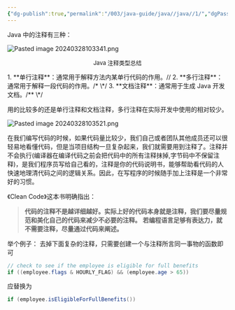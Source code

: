 ```yaml
---
{"dg-publish":true,"permalink":"/003/java-guide/java//java//1/","dgPassFrontmatter":true,"created":"2024-03-28T10:32:35.157+08:00","updated":"2024-06-01T10:46:48.386+08:00"}
---
```


Java 中的注释有三种：

![Pasted image 20240328103341.png](/img/user/$/$Sys999%20Attachment/Pasted%20image%2020240328103341.png)
<p style="text-align:center; font-size:small;">Java 注释类型总结</p>
1. **单行注释**：通常用于解释方法内某单行代码的作用。//
2. **多行注释**：通常用于解释一段代码的作用。/*  \*/
3. **文档注释**：通常用于生成 Java 开发文档。/** \*/

用的比较多的还是单行注释和文档注释，多行注释在实际开发中使用的相对较少。

![Pasted image 20240328103521.png](/img/user/$/$Sys999%20Attachment/Pasted%20image%2020240328103521.png)

在我们编写代码的时候，如果代码量比较少，我们自己或者团队其他成员还可以很轻易地看懂代码，但是当项目结构一旦复杂起来，我们就需要用到注释了。注释并不会执行(编译器在编译代码之前会把代码中的所有注释抹掉,字节码中不保留注释)，是我们程序员写给自己看的，注释是你的代码说明书，能够帮助看代码的人快速地理清代码之间的逻辑关系。因此，在写程序的时候随手加上注释是一个非常好的习惯。

《Clean Code》这本书明确指出：

>**代码的注释不是越详细越好。实际上好的代码本身就是注释，我们要尽量规范和美化自己的代码来减少不必要的注释。**
>**若编程语言足够有表达力，就不需要注释，尽量通过代码来阐述。**

举个例子：
去掉下面复杂的注释，只需要创建一个与注释所言同一事物的函数即可

```java
// check to see if the employee is eligible for full benefits
if ((employee.flags & HOURLY_FLAG) && (employee.age > 65))
```

应替换为

```java
if (employee.isEligibleForFullBenefits())
```
